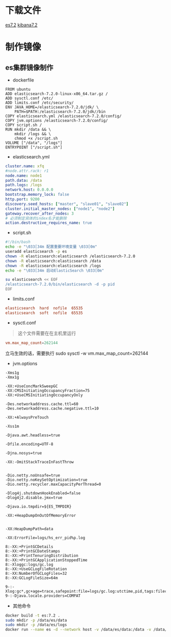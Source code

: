 # 下载文件
[es7.2](https://artifacts.elastic.co/downloads/elasticsearch/elasticsearch-7.2.0-linux-x86_64.tar.gz)
[kibana7.2](https://artifacts.elastic.co/downloads/kibana/kibana-7.2.0-linux-x86_64.tar.gz)

# 制作镜像
## es集群镜像制作
+ dockerfile
```config
FROM ubuntu
ADD elasticsearch-7.2.0-linux-x86_64.tar.gz /
ADD sysctl.conf /etc/
ADD limits.conf /etc/security/
ENV JAVA_HOME=/elasticsearch-7.2.0/jdk/ \
    PATH=$PATH:/elasticsearch-7.2.0/jdk//bin
COPY elasticsearch.yml /elasticsearch-7.2.0/config/
COPY jvm.options /elasticsearch-7.2.0/config/
COPY script.sh /
RUN mkdir /data && \
    mkdir /logs && \
    chmod +x /script.sh
VOLUME ["/data", "/logs"]
ENTRYPOINT ["/script.sh"]
```
+ elasticsearch.yml
```yml
cluster.name: xfq
#node.attr.rack: r1
node.name: node1
path.data: /data
path.logs: /logs
network.host: 0.0.0.0
bootstrap.memory_lock: false
http.port: 9200
discovery.seed_hosts: ["master", "slave01", "slave02"]
cluster.initial_master_nodes: ["node1", "node2"]
gateway.recover_after_nodes: 3
# 必须制定具体的index名才能删除
action.destructive_requires_name: true
```
+ script.sh
```sh
#!/bin/bash
echo -e "\033[34m 配置重要环境变量 \033[0m"
useradd elasticsearch -p es
chown -R elasticsearch:elasticsearch /elasticsearch-7.2.0
chown -R elasticsearch:elasticsearch /data
chown -R elasticsearch:elasticsearch /logs
echo -e "\033[34m 启动ElasticSearch \033[0m"

su elasticsearch << EOF
/elasticsearch-7.2.0/bin/elasticsearch -d -p pid
EOF
```

+ limits.conf
```conf
elasticsearch  hard  nofile  65535
elasticsearch  soft  nofile  65535
```

+ sysctl.conf
> 这个文件需要在在主机里运行
```conf
vm.max_map_count=262144
```
立马生效的话，需要执行
sudo sysctl -w vm.max_map_count=262144

+ jvm.options
```
-Xms1g
-Xmx1g

-XX:+UseConcMarkSweepGC
-XX:CMSInitiatingOccupancyFraction=75
-XX:+UseCMSInitiatingOccupancyOnly

-Des.networkaddress.cache.ttl=60
-Des.networkaddress.cache.negative.ttl=10

-XX:+AlwaysPreTouch

-Xss1m

-Djava.awt.headless=true

-Dfile.encoding=UTF-8

-Djna.nosys=true

-XX:-OmitStackTraceInFastThrow


-Dio.netty.noUnsafe=true
-Dio.netty.noKeySetOptimization=true
-Dio.netty.recycler.maxCapacityPerThread=0

-Dlog4j.shutdownHookEnabled=false
-Dlog4j2.disable.jmx=true

-Djava.io.tmpdir=${ES_TMPDIR}

-XX:+HeapDumpOnOutOfMemoryError


-XX:HeapDumpPath=data

-XX:ErrorFile=logs/hs_err_pid%p.log

8:-XX:+PrintGCDetails
8:-XX:+PrintGCDateStamps
8:-XX:+PrintTenuringDistribution
8:-XX:+PrintGCApplicationStoppedTime
8:-Xloggc:logs/gc.log
8:-XX:+UseGCLogFileRotation
8:-XX:NumberOfGCLogFiles=32
8:-XX:GCLogFileSize=64m

9-:-Xlog:gc*,gc+age=trace,safepoint:file=logs/gc.log:utctime,pid,tags:filecount=32,filesize=64m
9-:-Djava.locale.providers=COMPAT
```

+ 其他命令
```sh
docker build -t es:7.2 .
sudo mkdir -p /data/es/data
sudo mkdir -p /data/es/logs
docker run --name es -d --network host -v /data/es/data:/data -v /data/es/logs:/logs es:7.2
```